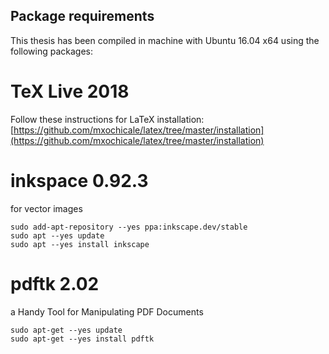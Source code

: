 Package requirements
---
This thesis has been compiled in machine with Ubuntu 16.04 x64 using
the following packages:


# TeX Live 2018

Follow these instructions for LaTeX installation: 
[https://github.com/mxochicale/latex/tree/master/installation](https://github.com/mxochicale/latex/tree/master/installation)


# inkspace 0.92.3
for vector images 

```
sudo add-apt-repository --yes ppa:inkscape.dev/stable
sudo apt --yes update
sudo apt --yes install inkscape
```

# pdftk 2.02
a Handy Tool for Manipulating PDF Documents

```
sudo apt-get --yes update
sudo apt-get --yes install pdftk
```



